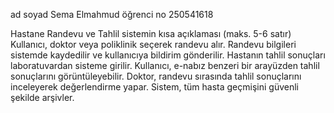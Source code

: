 ad soyad Sema Elmahmud
öğrenci no 250541618

Hastane Randevu ve Tahlil sistemin kısa açıklaması (maks. 5-6 satır)
Kullanıcı, doktor veya poliklinik seçerek randevu alır.
Randevu bilgileri sistemde kaydedilir ve kullanıcıya bildirim gönderilir.
Hastanın tahlil sonuçları laboratuvardan sisteme girilir.
Kullanıcı, e-nabız benzeri bir arayüzden tahlil sonuçlarını görüntüleyebilir.
Doktor, randevu sırasında tahlil sonuçlarını inceleyerek değerlendirme yapar.
Sistem, tüm hasta geçmişini güvenli şekilde arşivler.
